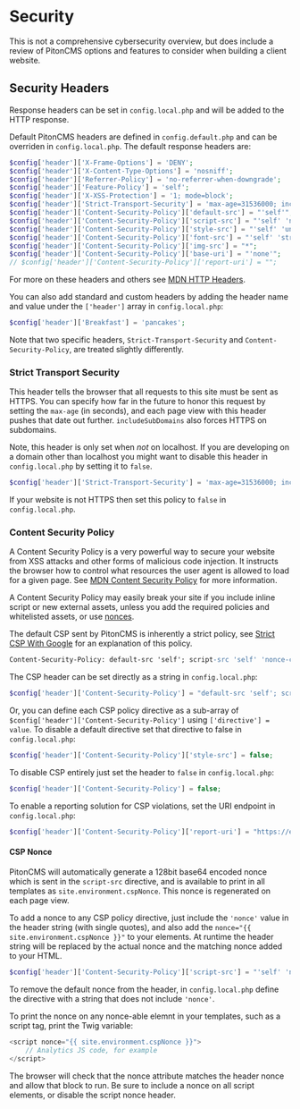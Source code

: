 # Security

This is not a comprehensive cybersecurity overview, but does include a review of PitonCMS options and features to consider when building a client website.

## Security Headers
Response headers can be set in `config.local.php` and will be added to the HTTP response.

Default PitonCMS headers are defined in `config.default.php` and can be overriden in `config.local.php`. The default response headers are:

```php
$config['header']['X-Frame-Options'] = 'DENY';
$config['header']['X-Content-Type-Options'] = 'nosniff';
$config['header']['Referrer-Policy'] = 'no-referrer-when-downgrade';
$config['header']['Feature-Policy'] = 'self';
$config['header']['X-XSS-Protection'] = '1; mode=block';
$config['header']['Strict-Transport-Security'] = 'max-age=31536000; includeSubDomains';
$config['header']['Content-Security-Policy']['default-src'] = "'self'";
$config['header']['Content-Security-Policy']['script-src'] = "'self' 'nonce' 'unsafe-inline' 'strict-dynamic'";
$config['header']['Content-Security-Policy']['style-src'] = "'self' 'unsafe-inline' 'strict-dynamic'";
$config['header']['Content-Security-Policy']['font-src'] = "'self' 'strict-dynamic'";
$config['header']['Content-Security-Policy']['img-src'] = "*";
$config['header']['Content-Security-Policy']['base-uri'] = "'none'";
// $config['header']['Content-Security-Policy']['report-uri'] = "";
```

For more on these headers and others see [MDN HTTP Headers](https://developer.mozilla.org/en-US/docs/Web/HTTP/Headers).

You can also add standard and custom headers by adding the header name and value under the `['header']` array in `config.local.php`:

```php
$config['header']['Breakfast'] = 'pancakes';
```

Note that two specific headers, `Strict-Transport-Security` and `Content-Security-Policy`, are treated slightly differently.

### Strict Transport Security
This header tells the browser that all requests to this site must be sent as HTTPS. You can specify how far in the future to honor this request by setting the `max-age` (in seconds), and each page view with this header pushes that date out further. `includeSubDomains` also forces HTTPS on subdomains.

Note, this header is only set when _not_ on localhost. If you are developing on a domain other than localhost you might want to disable this header in `config.local.php` by setting it to `false`.

```php
$config['header']['Strict-Transport-Security'] = 'max-age=31536000; includeSubDomains';
```

If your website is not HTTPS then set this policy to `false` in `config.local.php`.

### Content Security Policy
A Content Security Policy is a very powerful way to secure your website from XSS attacks and other forms of malicious code injection. It instructs the browser how to control what resources the user agent is allowed to load for a given page. See [MDN Content Security Policy](https://developer.mozilla.org/en-US/docs/Web/HTTP/Headers/Content-Security-Policy) for more information.

A Content Security Policy may easily break your site if you include inline script or new external assets, unless you add the required policies and whitelisted assets, or use [nonces](#csp-nonce).

The default CSP sent by PitonCMS is inherently a strict policy, see [Strict CSP With Google](https://csp.withgoogle.com/docs/strict-csp.html) for an explanation of this policy.

```apache
Content-Security-Policy: default-src 'self'; script-src 'self' 'nonce-cqCwEKNQNtOH4FI10G3FtQ==' 'unsafe-inline' 'strict-dynamic'; style-src 'self' 'unsafe-inline' https://fonts.gstatic.com https://fonts.googleapis.com; font-src 'self' https://fonts.gstatic.com; img-src *; base-uri 'none'
```

The CSP header can be set directly as a string in `config.local.php`:

```php
$config['header']['Content-Security-Policy'] = "default-src 'self'; script-src 'strict-dynamic'; img-src *";
```

Or, you can define each CSP policy directive as a sub-array of `$config['header']['Content-Security-Policy']` using `['directive'] = value`. To disable a default directive set that directive to false in `config.local.php`:

```php
$config['header']['Content-Security-Policy']['style-src'] = false;
```

To disable CSP entirely just set the header to `false` in `config.local.php`:

```php
$config['header']['Content-Security-Policy'] = false;
```

To enable a reporting solution for CSP violations, set the URI endpoint in `config.local.php`:

```php
$config['header']['Content-Security-Policy']['report-uri'] = "https://endpoint.example.com";
```

#### CSP Nonce
PitonCMS will automatically generate a 128bit base64 encoded nonce which is sent in the `script-src` directive, and is available to print in all templates as `site.environment.cspNonce`. This nonce is regenerated on each page view.

To add a nonce to any CSP policy directive, just include the `'nonce'` value in the header string (with single quotes), and also add the `nonce="{{ site.environment.cspNonce }}"` to your elements. At runtime the header string will be replaced by the actual nonce and the matching nonce added to your HTML.

```php
$config['header']['Content-Security-Policy']['script-src'] = "'self' 'nonce' 'unsafe-inline' 'strict-dynamic'";
```

To remove the default nonce from the header, in `config.local.php` define the directive with a string that does not include `'nonce'`.

To print the nonce on any nonce-able elemnt in your templates, such as a script tag, print the Twig variable:

```php
<script nonce="{{ site.environment.cspNonce }}">
    // Analytics JS code, for example
</script>
```

The browser will check that the nonce attribute matches the header nonce and allow that block to run. Be sure to include a nonce on all script elements, or disable the script nonce header.